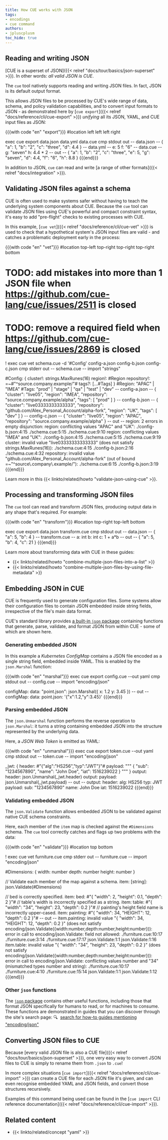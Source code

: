 ```yaml
---
title: How CUE works with JSON
tags:
- encodings
- cue command
authors:
- jpluscplusm
toc_hide: true
---
```


## Reading and writing JSON

[CUE is a superset of JSON]({{< relref "docs/tour/basics/json-superset" >}}).
In other words: *all valid JSON is CUE*.

The `cue` tool natively supports reading and writing JSON files. In fact, JSON
is its default output format.

This allows JSON files to be processed by CUE's wide range of data, schema, and
policy validation capabilities, and to convert input formats to JSON - as
demonstrated here by
[`cue export`]({{< relref "docs/reference/cli/cue-export" >}})
*unifying* all its JSON, YAML, and CUE input files as JSON:
<!-- TODO: add links for capabilities -->
<!-- TODO: add link to unification concept guide -->

{{{with code "en" "export"}}}
#location left left left right

exec cue export data.json data.yml data.cue
cmp stdout out
-- data.json --
{
    "a": 1,
    "b": "2",
    "c": "three",
    "d": 4.4
}
-- data.yml --
e: 5
f: "6"
-- data.cue --
g: "seven"
h: 4.4 * 2
-- out --
{
    "a": 1,
    "b": "2",
    "c": "three",
    "e": 5,
    "g": "seven",
    "d": 4.4,
    "f": "6",
    "h": 8.8
}
{{{end}}}

In addition to JSON, `cue` can read and write
[a range of other formats]({{< relref "docs/integration" >}}).

## Validating JSON files against a schema

CUE is often used to make systems safer without having to teach the underlying
system components about CUE. Because the `cue` tool can validate JSON files
using CUE's powerful and compact constraint syntax, it's easy to add
"pre-flight" checks to existing processes with CUE.

In this example,
[`cue vet`]({{< relref "docs/reference/cli/cue-vet" >}})
is used to check that a hypothetical system's JSON input files are valid - and
catches a problematic deployment early in the process:

{{{with code "en" "vet"}}}
#location top-left top-right top-right top-right bottom
# TODO: add mistakes into more than 1 JSON file when https://github.com/cue-lang/cue/issues/2511 is closed
# TODO: remove a required field when https://github.com/cue-lang/cue/issues/2869 is closed

! exec cue vet schema.cue -d '#Config' config-a.json config-b.json config-c.json
cmp stderr out
-- schema.cue --
import "strings"

#Config: {
	cluster!:    strings.MaxRunes(16)
	region!:     #Region
	repository!: =~#"^source\.company\.example/"#
	tags?: [...#Tags]
}
#Region: "APAC" | "IMEA"
#Tags:   "prod" | "stage" | "qa" | "test" | "dev"
-- config-a.json --
{
    "cluster": "live05",
    "region": "IMEA",
    "repository": "source.company.example/alpha",
    "tags": [
        "prod"
    ]
}
-- config-b.json --
{
    "cluster": "live03333333333333",
    "repository": "github.com/Alex_Personal_Account/alpha-fork",
    "region": "UK",
    "tags": [
        "dev"
    ]
}
-- config-c.json --
{
    "cluster": "live05",
    "region": "APAC",
    "repository": "source.company.example/alpha"
}
-- out --
region: 2 errors in empty disjunction:
region: conflicting values "APAC" and "UK":
    ./config-b.json:4:15
    ./schema.cue:5:15
    ./schema.cue:9:10
region: conflicting values "IMEA" and "UK":
    ./config-b.json:4:15
    ./schema.cue:5:15
    ./schema.cue:9:19
cluster: invalid value "live03333333333333" (does not satisfy strings.MaxRunes(16)):
    ./schema.cue:4:15
    ./config-b.json:2:16
    ./schema.cue:4:32
repository: invalid value "github.com/Alex_Personal_Account/alpha-fork" (out of bound =~"^source\\.company\\.example/"):
    ./schema.cue:6:15
    ./config-b.json:3:19
{{{end}}}

Learn more in this {{< linkto/related/howto "validate-json-using-cue" >}}.

## Processing and transforming JSON files

The `cue` tool can read and transform JSON files, producing output data in any
shape that's required. For example:

{{{with code "en" "transform"}}}
#location top-right top-left bottom

exec cue export data.json transform.cue
cmp stdout out
-- data.json --
{
    "a": 5,
    "b": 4
}
-- transform.cue --
a: int
b: int
c: 1 + a*b
-- out --
{
    "a": 5,
    "b": 4,
    "c": 21
}
{{{end}}}

Learn more about transforming data with CUE in these guides:

- {{< linkto/related/howto "combine-multiple-json-files-into-a-list" >}}
- {{< linkto/related/howto "combine-multiple-json-files-by-using-file-metadata" >}}

## Embedding JSON in CUE

CUE is frequently used to generate configuration files. Some systems allow
their configuration files to contain JSON embedded inside string fields,
irrespective of the file's main data format.

CUE's standard library provides
[a built-in `json` package](https://pkg.go.dev/cuelang.org/go/pkg/encoding/json)
containing functions that generate, parse, validate, and format JSON from
within CUE - some of which are shown here.

### Generating embedded JSON

In this example a *Kubernetes ConfigMap* contains a JSON file encoded as a
single string field, embedded inside YAML. This is enabled by the
`json.Marshal` function:

{{{with code "en" "marshal"}}}
exec cue export config.cue --out yaml
cmp stdout out
-- config.cue --
import "encoding/json"

configMap: data: "point.json": json.Marshal({
	x: 1.2
	y: 3.45
})
-- out --
configMap:
  data:
    point.json: '{"x":1.2,"y":3.45}'
{{{end}}}

### Parsing embedded JSON

The `json.Unmarshal` function performs the reverse operation to `json.Marshal`:
it turns a string containing embedded JSON into the structure represented by
the underlying data.

Here, a *JSON Web Token* is emitted as YAML:

{{{with code "en" "unmarshal"}}}
exec cue export token.cue --out yaml
cmp stdout out
-- token.cue --
import "encoding/json"

_jwt: {
	header: #"{"alg":"HS256","typ":"JWT"}"#
	payload: """
		{
		  "sub": "1234567890",
		  "name": "John Doe",
		  "iat": 1516239022
		}
		"""
}
output: header:  json.Unmarshal(_jwt.header)
output: payload: json.Unmarshal(_jwt.payload)
-- out --
output:
  header:
    alg: HS256
    typ: JWT
  payload:
    sub: "1234567890"
    name: John Doe
    iat: 1516239022
{{{end}}}

### Validating embedded JSON

The `json.Validate` function allows embedded JSON to be validated against
native CUE schema constraints.

Here, each member of the `item` map is checked against the `#Dimensions`
schema. The `cue` tool correctly catches and flags up two problems with the
data:

{{{with code "en" "validate"}}}
#location top bottom

! exec cue vet furniture.cue
cmp stderr out
-- furniture.cue --
import "encoding/json"

#Dimensions: {
	width:  number
	depth:  number
	height: number
}

// Validate each member of the map against a schema.
item: [string]: json.Validate(#Dimensions)

// bed is correctly specified.
item: bed: #"{ "width": 2, "height": 0.1, "depth": 2 }"#
// table's width is incorrectly specified as a string.
item: table: #"{ "width": "34", "height": 23, "depth": 0.2 }"#
// painting's height field name is incorrectly upper-cased.
item: painting: #"{ "width": 34, "HEIGHT": 12, "depth": 0.2 }"#
-- out --
item.painting: invalid value "{ \"width\": 34, \"HEIGHT\": 12, \"depth\": 0.2 }" (does not satisfy encoding/json.Validate({width:number,depth:number,height:number})): error in call to encoding/json.Validate: field not allowed:
    ./furniture.cue:10:17
    ./furniture.cue:3:14
    ./furniture.cue:17:17
    json.Validate:1:1
    json.Validate:1:16
item.table: invalid value "{ \"width\": \"34\", \"height\": 23, \"depth\": 0.2 }" (does not satisfy encoding/json.Validate({width:number,depth:number,height:number})): error in call to encoding/json.Validate: conflicting values number and "34" (mismatched types number and string):
    ./furniture.cue:10:17
    ./furniture.cue:4:10
    ./furniture.cue:15:14
    json.Validate:1:1
    json.Validate:1:12
{{{end}}}

### Other `json` functions

The
[`json` package](https://pkg.go.dev/cuelang.org/go/pkg/encoding/json)
contains other useful functions, including those that format JSON specifically
for humans to read, or for machines to consume. These functions are
demonstrated in guides that you can discover through the site's search page:
&#x1F50D;&nbsp;
[search for how-to guides mentioning "encoding/json"](/search/?q="encoding/json"%20contentType:"How-to%20Guides")

## Converting JSON files to CUE

Because
[every valid JSON file is also a CUE file]({{< relref "docs/tour/basics/json-superset" >}}),
one very easy way to convert JSON files to CUE is simply to rename them from
`.json` to `.cue`!

In more complex situations
[`cue import`]({{< relref "docs/reference/cli/cue-import" >}})
can create a CUE file for each JSON file it's given, and can even recognise
embedded YAML and JSON fields, and convert those structures recursively.

Examples of this command being used can be found in the
[`cue import` CLI reference documentation]({{< relref "docs/reference/cli/cue-import" >}}).

<!-- TODO: refer to a better page than the plain text CLI help text -->
<!-- TODO: what example could work inline, here? -->

## Related content

- {{< linkto/related/concept "yaml" >}}
